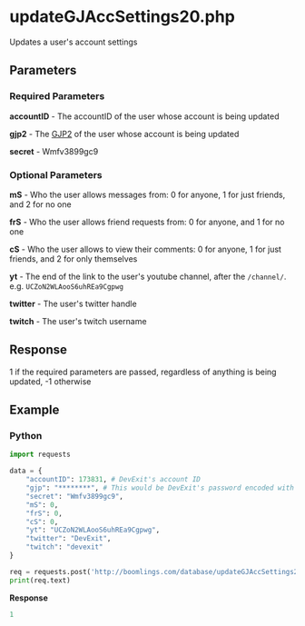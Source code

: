 # updateGJAccSettings20.php

Updates a user's account settings

## Parameters

### Required Parameters

**accountID** - The accountID of the user whose account is being updated

**gjp2** - The [GJP2](/topics/encryption/gjp.md) of the user whose account is being updated

**secret** - Wmfv3899gc9

### Optional Parameters

**mS** - Who the user allows messages from: 0 for anyone, 1 for just friends, and 2 for no one

**frS** - Who the user allows friend requests from: 0 for anyone, and 1 for no one

**cS** - Who the user allows to view their comments: 0 for anyone, 1 for just friends, and 2 for only themselves

**yt** - The end of the link to the user's youtube channel, after the `/channel/`. e.g. `UCZoN2WLAooS6uhREa9Cgpwg`

**twitter** - The user's twitter handle

**twitch** - The user's twitch username

## Response

1 if the required parameters are passed, regardless of anything is being updated, -1 otherwise

## Example

<!-- tabs:start -->

### **Python**

```py
import requests

data = {
    "accountID": 173831, # DevExit's account ID
    "gjp": "********", # This would be DevExit's password encoded with GJP encryption
    "secret": "Wmfv3899gc9",
    "mS": 0,
    "frS": 0,
    "cS": 0,
    "yt": "UCZoN2WLAooS6uhREa9Cgpwg",
    "twitter": "DevExit",
    "twitch": "devexit"
}

req = requests.post('http://boomlings.com/database/updateGJAccSettings20.php', data=data)
print(req.text)
```

**Response**
```py
1
```

<!-- tabs:end -->
